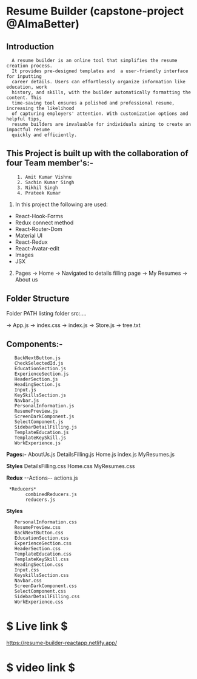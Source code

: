 # Resume Builder (capstone-project @AlmaBetter)

## Introduction
      A resume builder is an online tool that simplifies the resume creation process.
      It provides pre-designed templates and  a user-friendly interface for inputting 
      career details. Users can effortlessly organize information like education, work
      history, and skills, with the builder automatically formatting the content. This
      time-saving tool ensures a polished and professional resume, increasing the likelihood 
      of capturing employers' attention. With customization options and helpful tips, 
      resume builders are invaluable for individuals aiming to create an impactful resume
      quickly and efficiently. 

 ## This Project is built up with the collaboration of four Team member's:-
        1. Amit Kumar Vishnu
        2. Sachin Kumar Singh
        3. Nikhil Singh
        4. Prateek Kumar

1. In this project the following are used:

+ React-Hook-Forms
+ Redux connect method
+ React-Router-Dom
+ Material UI
+ React-Redux
+ React-Avatar-edit
+ Images
+ JSX

2. Pages
 -> Home 
 -> Navigated to details filling page 
 -> My Resumes
 -> About us

## Folder Structure
Folder PATH listing folder src:....

->    App.js
->    index.css
->    index.js
->    Store.js
->    tree.txt
   
  ## Components:-

       BackNextButton.js
       CheckSelectedId.js
       EducationSection.js
       ExperienceSection.js
       HeaderSection.js
       HeadingSection.js
       Input.js
       KeySkillsSection.js
       Navbar.js
       PersonalInformation.js
       ResumePreview.js
       ScreenDarkComponent.js
       SelectComponent.js
       SidebarDetailFilling.js
       TemplateEducation.js
       TemplateKeySkill.js
       WorkExperience.js
       
 __Pages:-__
      AboutUs.js
      DetailsFilling.js
      Home.js
      index.js
      MyResumes.js
      
__Styles__
           DetailsFilling.css
           Home.css
           MyResumes.css
           
__Redux__
       --Actions--
             actions.js
          
     *Reducers*
           combinedReducers.js
           reducers.js
           
   __Styles__

       PersonalInformation.css
       ResumePreview.css
       BackNextButton.css
       EducationSection.css
       ExperienceSection.css
       HeaderSection.css
       TemplateEducation.css
       TemplateKeySkill.css
       HeadingSection.css
       Input.css
       KeyskillsSection.css
       Navbar.css
       ScreenDarkComponent.css
       SelectComponent.css
       SidebarDetailFilling.css
       WorkExperience.css
       
    


# $ Live link $
https://resume-builder-reactapp.netlify.app/

# $ video link $

